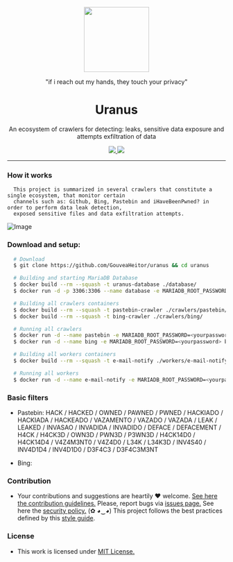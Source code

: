 <p align="center">
  <img src="https://heitorgouvea.me/images/projects/uranus/logo.jpg" height="150px" width="150px">
  <p align="center">"if i reach out my hands, they touch your privacy"</p>
  <h1 align="center">Uranus</h1>
  <p align="center">
    An ecosystem of crawlers for detecting: leaks, sensitive data exposure and attempts exfiltration of data
  </p>
  <p align="center">
    <a href="/LICENSE.md">
      <img src="https://img.shields.io/badge/license-MIT-blue.svg">
    </a>
    <a href="https://github.com/GouveaHeitor/uranus/releases">
      <img src="https://img.shields.io/badge/version-0.1.1-blue.svg">
    </a>
  </p>
</p>

---


### How it works

```
  This project is summarized in several crawlers that constitute a single ecosystem, that monitor certain
  channels such as: Github, Bing, Pastebin and iHaveBeenPwned? in order to perform data leak detection,
  exposed sensitive files and data exfiltration attempts.
```

![Image](https://heitorgouvea.me/images/projects/uranus/architecture.png)

### Download and setup:

```bash
  # Download
  $ git clone https://github.com/GouveaHeitor/uranus && cd uranus

  # Building and starting MariaDB Database
  $ docker build --rm --squash -t uranus-database ./database/
  $ docker run -d -p 3306:3306 --name database -e MARIADB_ROOT_PASSWORD=mypassword uranus-database

  # Building all crawlers containers
  $ docker build --rm --squash -t pastebin-crawler ./crawlers/pastebin/
  $ docker build --rm --squash -t bing-crawler ./crawlers/bing/

  # Running all crawlers
  $ docker run -d --name pastebin -e MARIADB_ROOT_PASSWORD=<yourpassword> pastebin-crawler
  $ docker run -d --name bing -e MARIADB_ROOT_PASSWORD=<yourpassword> bing-crawler

  # Building all workers containers
  $ docker build --rm --squash -t e-mail-notify ./workers/e-mail-notify

  # Running all workers
  $ docker run -d --name e-mail-notify -e MARIADB_ROOT_PASSWORD=<yourpassword> e-mail-notify
```


### Basic filters

  - Pastebin: HACK / HACKED / OWNED / PAWNED / PWNED / HACKIADO / HACKIADA / HACKEADO / VAZAMENTO / VAZADO / VAZADA / LEAK / LEAKED / INVASAO / INVADIDA / INVADIDO / DEFACE / DEFACEMENT / H4CK / H4CK3D / OWN3D / PWN3D / P3WN3D / H4CK14D0 / H4CK14D4 / V4Z4M3NT0 / V4Z4D0 / L34K / L34K3D / INV4S40 / INV4D1D4 / INV4D1D0 / D3F4C3 / D3F4C3M3NT

  - Bing: 

### Contribution

- Your contributions and suggestions are heartily ♥ welcome. [See here the contribution guidelines.](/.github/CONTRIBUTING.md) Please, report bugs via [issues page.](https://github.com/GouveaHeitor/uranus/issues) See here the [security policy.](/SECURITY.md) (✿ ◕‿◕) This project follows the best practices defined by this [style guide](https://heitorgouvea.me/projects/perl-style-guide).

### License

- This work is licensed under [MIT License.](/LICENSE.md)
